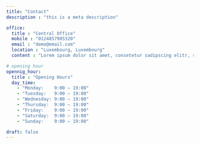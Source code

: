 ```yaml
---
title: "Contact"
description : "this is a meta description"

office:
  title : "Central Office"
  mobile : "0124857985320"
  email : "demo@email.com"
  location : "Luxembourg, Luxembourg"
  content : "Lorem ipsum dolor sit amet, consetetur sadipscing elitr, sed diam nonumy eirmod tempor invidunt ut labore et dolore magna"

# opening hour
opennig_hour:
  title : "Opening Hours"
  day_time:
    - "Monday:    9:00 – 19:00"
    - "Tuesday:   9:00 – 19:00"
    - "Wednesday: 9:00 – 19:00"
    - "Thursday:  9:00 – 19:00"
    - "Friday:    9:00 – 19:00"
    - "Saturday:  9:00 – 19:00"
    - "Sunday:    9:00 – 19:00"

draft: false
---
```

